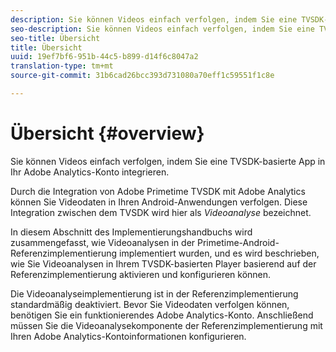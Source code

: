 ```yaml
---
description: Sie können Videos einfach verfolgen, indem Sie eine TVSDK-basierte App in Ihr Adobe Analytics-Konto integrieren.
seo-description: Sie können Videos einfach verfolgen, indem Sie eine TVSDK-basierte App in Ihr Adobe Analytics-Konto integrieren.
seo-title: Übersicht
title: Übersicht
uuid: 19ef7bf6-951b-44c5-b899-d14f6c8047a2
translation-type: tm+mt
source-git-commit: 31b6cad26bcc393d731080a70eff1c59551f1c8e

---
```



# Übersicht {#overview}

Sie können Videos einfach verfolgen, indem Sie eine TVSDK-basierte App in Ihr Adobe Analytics-Konto integrieren.

Durch die Integration von Adobe Primetime TVSDK mit Adobe Analytics können Sie Videodaten in Ihren Android-Anwendungen verfolgen. Diese Integration zwischen dem TVSDK wird hier als *Videoanalyse* bezeichnet.

In diesem Abschnitt des Implementierungshandbuchs wird zusammengefasst, wie Videoanalysen in der Primetime-Android-Referenzimplementierung implementiert wurden, und es wird beschrieben, wie Sie Videoanalysen in Ihrem TVSDK-basierten Player basierend auf der Referenzimplementierung aktivieren und konfigurieren können.

Die Videoanalyseimplementierung ist in der Referenzimplementierung standardmäßig deaktiviert. Bevor Sie Videodaten verfolgen können, benötigen Sie ein funktionierendes Adobe Analytics-Konto. Anschließend müssen Sie die Videoanalysekomponente der Referenzimplementierung mit Ihren Adobe Analytics-Kontoinformationen konfigurieren.
